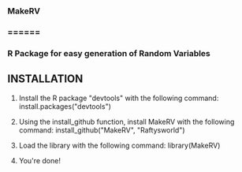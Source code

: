 ### MakeRV
### ======
### R Package for easy generation of Random Variables

## INSTALLATION

1. Install the R package "devtools" with the following command:
	install.packages("devtools")

2. Using the install_github function, install MakeRV with the following command:
	install_github("MakeRV", "Raftysworld")

3. Load the library with the following command:
	library(MakeRV)

4. You're done!
